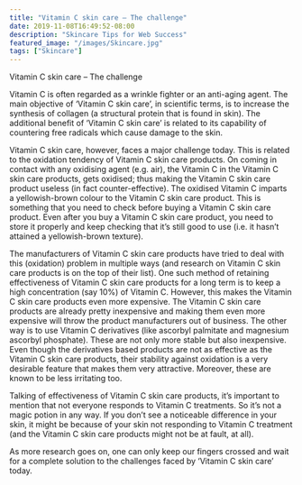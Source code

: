```yaml
---
title: "Vitamin C skin care – The challenge"
date: 2019-11-08T16:49:52-08:00
description: "Skincare Tips for Web Success"
featured_image: "/images/Skincare.jpg"
tags: ["Skincare"]
---
```


Vitamin C skin care – The challenge

Vitamin C is often regarded as a wrinkle fighter or an anti-aging agent. The main objective of ‘Vitamin C skin care’, in scientific terms, is to increase the synthesis of collagen (a structural protein that is found in skin).  The additional benefit of ‘Vitamin C skin care’ is related to its capability of countering free radicals which cause damage to the skin. 

Vitamin C skin care, however, faces a major challenge today. This is related to the oxidation tendency of Vitamin C skin care products. On coming in contact with any oxidising agent (e.g. air), the Vitamin C in the Vitamin C skin care products,  gets oxidised; thus making the Vitamin C skin care product useless (in fact counter-effective). The oxidised Vitamin C imparts a yellowish-brown colour to the Vitamin C skin care product. This is something that you need to check before buying a Vitamin C skin care product. Even after you buy a Vitamin C skin care product, you need to store it properly and keep checking that it’s still good to use (i.e. it hasn’t attained a yellowish-brown texture). 

The manufacturers of Vitamin C skin care products have tried to deal with this (oxidation) problem in multiple ways (and research on Vitamin C skin care products is on the top of their list). One such method of retaining effectiveness of Vitamin C skin care products for a long term is to keep a high concentration (say 10%) of Vitamin C. However, this makes the Vitamin C skin care products even more expensive. The Vitamin C skin care products are already pretty inexpensive and making them even more expensive will throw the product manufacturers out of business. The other way is to use Vitamin C derivatives (like ascorbyl palmitate and magnesium ascorbyl phosphate). These are not only more stable but also inexpensive.  Even though the derivatives based products are not as effective as the Vitamin C skin care products, their stability against oxidation is a very desirable feature that makes them very attractive.  Moreover, these are known to be less irritating too. 

Talking of effectiveness of Vitamin C skin care products, it’s important to mention that not everyone responds to Vitamin C treatments. So it’s not a magic potion in any way.  If you don’t see a noticeable difference in your skin, it might be because of your skin not responding to Vitamin C treatment (and the Vitamin C skin care products might not be at fault, at all). 

As more research goes on, one can only keep our fingers crossed and wait for a complete solution to the challenges faced by ‘Vitamin C skin care’ today.


